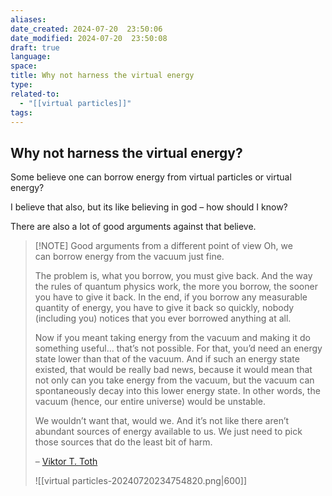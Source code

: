 ```yaml
---
aliases: 
date_created: 2024-07-20  23:50:06
date_modified: 2024-07-20  23:50:08
draft: true
language: 
space: 
title: Why not harness the virtual energy
type: 
related-to:
  - "[[virtual particles]]"
tags:
---
```

## Why not harness the virtual energy?

Some believe one can borrow energy from virtual particles or virtual energy?

I believe that also, but its like believing in god – how should I know?

There are also a lot of good arguments against that believe.

> [!NOTE] Good arguments from a different point of view
> Oh, we can borrow energy from the vacuum just fine.
>
> The problem is, what you borrow, you must give back. And the way the rules of quantum physics work, the more you borrow, the sooner you have to give it back. In the end, if you borrow any measurable quantity of energy, you have to give it back so quickly, nobody (including you) notices that you ever borrowed anything at all.
>
> Now if you meant taking energy from the vacuum and making it do something useful… that’s not possible. For that, you’d need an energy state lower than that of the vacuum. And if such an energy state existed, that would be really bad news, because it would mean that not only can you take energy from the vacuum, but the vacuum can spontaneously decay into this lower energy state. In other words, the vacuum (hence, our entire universe) would be unstable.
>
> We wouldn’t want that, would we. And it’s not like there aren’t abundant sources of energy available to us. We just need to pick those sources that do the least bit of harm.
>
> – [Viktor T. Toth](https://www.quora.com/profile/Viktor-T-Toth-1)
>
>
> ![[virtual particles-20240720234754820.png|600]]
